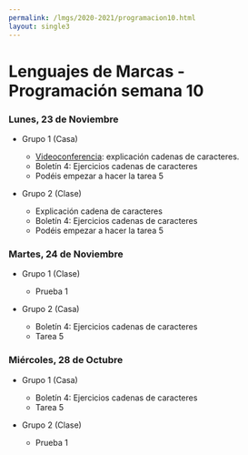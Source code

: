 ```yaml
---
permalink: /lmgs/2020-2021/programacion10.html
layout: single3
---
```


# Lenguajes de Marcas - Programación semana 10

### Lunes, 23 de Noviembre

* Grupo 1 (Casa)

    * [Videoconferencia](https://eu.bbcollab.com/guest/567b0fec2a1e4d628693ed3fca7a5e0b): explicación cadenas de caracteres.
    * Boletín 4: Ejercicios cadenas de caracteres
    * Podéis empezar a hacer la tarea 5


* Grupo 2 (Clase)

    * Explicación cadena de caracteres
    * Boletín 4: Ejercicios cadenas de caracteres
    * Podéis empezar a hacer la tarea 5

### Martes, 24 de Noviembre

* Grupo 1 (Clase)

    * Prueba 1

* Grupo 2 (Casa)
    
    * Boletín 4: Ejercicios cadenas de caracteres
    * Tarea 5
    
    

### Miércoles, 28 de Octubre

* Grupo 1 (Casa)

    * Boletín 4: Ejercicios cadenas de caracteres
    * Tarea 5

* Grupo 2 (Clase)

    * Prueba 1
